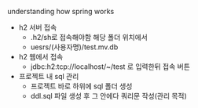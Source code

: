 understanding how spring works

- h2 서버 접속
  - .h2/sh로 접속해야함 해당 폴더 위치에서
  - uesrs/(사용자명)/test.mv.db
- h2 웹에서 접속
  - jdbc:h2:tcp://localhost/~/test 로 입력한뒤 접속 버튼
- 프로젝트 내 sql 관리
  - 프로젝트 바로 하위에 sql 폴더 생성
  - ddl.sql 파일 생성 후 그 안에다 쿼리문 작성(관리 목적)

